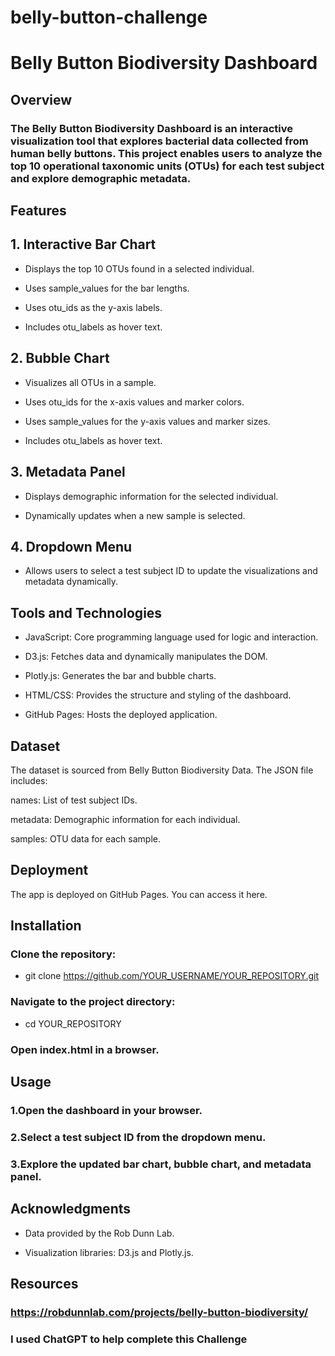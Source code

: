 # belly-button-challenge
# Belly Button Biodiversity Dashboard

## Overview

### The Belly Button Biodiversity Dashboard is an interactive visualization tool that explores bacterial data collected from human belly buttons. This project enables users to analyze the top 10 operational taxonomic units (OTUs) for each test subject and explore demographic metadata.

## Features

## 1. Interactive Bar Chart

* Displays the top 10 OTUs found in a selected individual.

* Uses sample_values for the bar lengths.

* Uses otu_ids as the y-axis labels.

* Includes otu_labels as hover text.

## 2. Bubble Chart

* Visualizes all OTUs in a sample.

* Uses otu_ids for the x-axis values and marker colors.

* Uses sample_values for the y-axis values and marker sizes.

* Includes otu_labels as hover text.

## 3. Metadata Panel

* Displays demographic information for the selected individual.

* Dynamically updates when a new sample is selected.

## 4. Dropdown Menu

* Allows users to select a test subject ID to update the visualizations and metadata dynamically.

## Tools and Technologies

* JavaScript: Core programming language used for logic and interaction.

* D3.js: Fetches data and dynamically manipulates the DOM.

* Plotly.js: Generates the bar and bubble charts.

* HTML/CSS: Provides the structure and styling of the dashboard.

* GitHub Pages: Hosts the deployed application.

## Dataset

The dataset is sourced from Belly Button Biodiversity Data. The JSON file includes:

names: List of test subject IDs.

metadata: Demographic information for each individual.

samples: OTU data for each sample.

## Deployment

The app is deployed on GitHub Pages. You can access it here.

## Installation

### Clone the repository:

* git clone https://github.com/YOUR_USERNAME/YOUR_REPOSITORY.git

### Navigate to the project directory:

* cd YOUR_REPOSITORY

### Open index.html in a browser.

## Usage

### 1.Open the dashboard in your browser.

### 2.Select a test subject ID from the dropdown menu.

### 3.Explore the updated bar chart, bubble chart, and metadata panel.

## Acknowledgments

* Data provided by the Rob Dunn Lab.

* Visualization libraries: D3.js and Plotly.js.

## Resources

### https://robdunnlab.com/projects/belly-button-biodiversity/
### I used ChatGPT to help complete this Challenge
